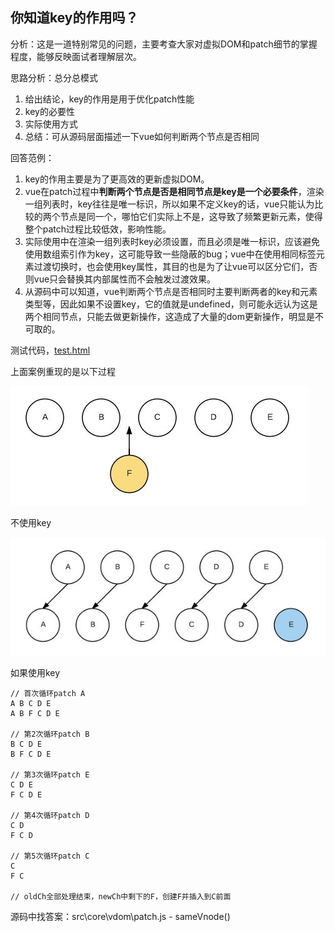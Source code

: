 ## 你知道key的作用吗？

分析：这是一道特别常见的问题，主要考查大家对虚拟DOM和patch细节的掌握程度，能够反映面试者理解层次。





思路分析：总分总模式

1. 给出结论，key的作用是用于优化patch性能
2. key的必要性
3. 实际使用方式
4. 总结：可从源码层面描述一下vue如何判断两个节点是否相同





回答范例：

1. key的作用主要是为了更高效的更新虚拟DOM。
2. vue在patch过程中**判断两个节点是否是相同节点是key是一个必要条件**，渲染一组列表时，key往往是唯一标识，所以如果不定义key的话，vue只能认为比较的两个节点是同一个，哪怕它们实际上不是，这导致了频繁更新元素，使得整个patch过程比较低效，影响性能。
3. 实际使用中在渲染一组列表时key必须设置，而且必须是唯一标识，应该避免使用数组索引作为key，这可能导致一些隐蔽的bug；vue中在使用相同标签元素过渡切换时，也会使用key属性，其目的也是为了让vue可以区分它们，否则vue只会替换其内部属性而不会触发过渡效果。
4. 从源码中可以知道，vue判断两个节点是否相同时主要判断两者的key和元素类型等，因此如果不设置key，它的值就是undefined，则可能永远认为这是两个相同节点，只能去做更新操作，这造成了大量的dom更新操作，明显是不可取的。





测试代码，[test.html](./test.html)

上面案例重现的是以下过程

![img1](../assets/v2-6e88cc53a7e427f0ae8340cf930ac30d_hd.jpg)

不使用key

![img2](../assets/v2-bf76311258f100b789226ccbb2600071_hd.jpg)

如果使用key

```
// 首次循环patch A
A B C D E
A B F C D E

// 第2次循环patch B
B C D E
B F C D E

// 第3次循环patch E
C D E
F C D E

// 第4次循环patch D
C D
F C D

// 第5次循环patch C
C 
F C

// oldCh全部处理结束，newCh中剩下的F，创建F并插入到C前面
```



源码中找答案：src\core\vdom\patch.js - sameVnode()